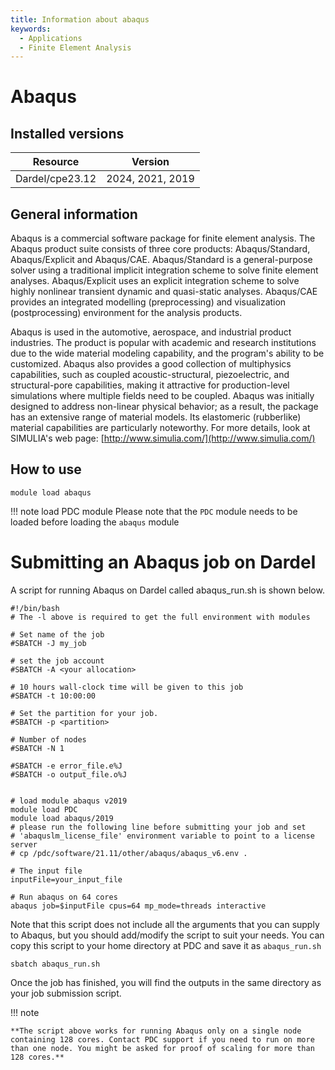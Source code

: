 ```yaml
---
title: Information about abaqus
keywords:
  - Applications
  - Finite Element Analysis
---
```

# Abaqus

## Installed versions

| Resource | Version |
|---|---|
| Dardel/cpe23.12 | 2024, 2021, 2019 |

## General information

Abaqus is a commercial software package for finite element analysis. The Abaqus product suite consists of three core products: Abaqus/Standard, Abaqus/Explicit and Abaqus/CAE. Abaqus/Standard is a general-purpose solver using a traditional implicit integration scheme to solve finite element analyses. Abaqus/Explicit uses an explicit integration scheme to solve highly nonlinear transient dynamic and quasi-static analyses. Abaqus/CAE provides an integrated modelling (preprocessing) and visualization (postprocessing) environment for the analysis products.

Abaqus is used in the automotive, aerospace, and industrial product industries. The product is popular with academic and research institutions due to the wide material modeling capability, and the program's ability to be customized. Abaqus also provides a good collection of multiphysics capabilities, such as coupled acoustic-structural, piezoelectric, and structural-pore capabilities, making it attractive for production-level simulations where multiple fields need to be coupled.
Abaqus was initially designed to address non-linear physical behavior; as a result, the package has an extensive range of material models. Its elastomeric (rubberlike) material capabilities are particularly noteworthy. For more details, look at SIMULIA's web page:
[http://www.simulia.com/](http://www.simulia.com/)


## How to use

```
module load abaqus
```

!!! note load PDC module
    Please note that the `PDC` module needs to be loaded before loading the `abaqus` module

# Submitting an Abaqus job on Dardel
A script for running Abaqus on Dardel  called abaqus_run.sh is shown below.

```
#!/bin/bash 
# The -l above is required to get the full environment with modules

# Set name of the job
#SBATCH -J my_job

# set the job account
#SBATCH -A <your allocation>

# 10 hours wall-clock time will be given to this job
#SBATCH -t 10:00:00

# Set the partition for your job. 
#SBATCH -p <partition>

# Number of nodes
#SBATCH -N 1

#SBATCH -e error_file.e%J
#SBATCH -o output_file.o%J


# load module abaqus v2019
module load PDC
module load abaqus/2019
# please run the following line before submitting your job and set 
# 'abaquslm_license_file' environment variable to point to a license server
# cp /pdc/software/21.11/other/abaqus/abaqus_v6.env .

# The input file
inputFile=your_input_file

# Run abaqus on 64 cores
abaqus job=$inputFile cpus=64 mp_mode=threads interactive
```

Note that this script does not include all the arguments that you can supply to Abaqus, but you should add/modify the script to suit your needs. 
You can copy this script to your home directory at PDC and save it as `abaqus_run.sh`
```
sbatch abaqus_run.sh
```
Once the job has finished, you will find the outputs in the same directory as your job submission script.

!!! note

    **The script above works for running Abaqus only on a single node containing 128 cores. Contact PDC support if you need to run on more than one node. You might be asked for proof of scaling for more than 128 cores.**

    

